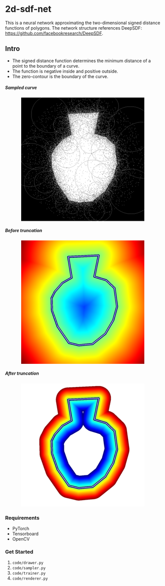 # 2d-sdf-net

This is a neural network approximating the two-dimensional signed distance functions of polygons.
The network structure references DeepSDF: https://github.com/facebookresearch/DeepSDF.

## Intro

* The signed distance function determines the minimum distance of a point to the boundary of a curve. 
* The function is negative inside and positive outside. 
* The zero-contour is the boundary of the curve.

##### Sampled curve

<div align=center><img width="400" height="400" src="https://raw.githubusercontent.com/mintpancake/gallery/main/images/sampled_vase.png"/></div>

##### Before truncation

<div align=center><img width="400" height="400" src="https://raw.githubusercontent.com/mintpancake/gallery/main/images/sdf.png"/></div>

##### After truncation

<div align=center><img width="400" height="400" src="https://raw.githubusercontent.com/mintpancake/gallery/main/images/tsdf.png"/></div>

### Requirements

* PyTorch
* Tensorboard
* OpenCV

### Get Started

1. `code/drawer.py`
2. `code/sampler.py`
3. `code/trainer.py`
4. `code/renderer.py`
